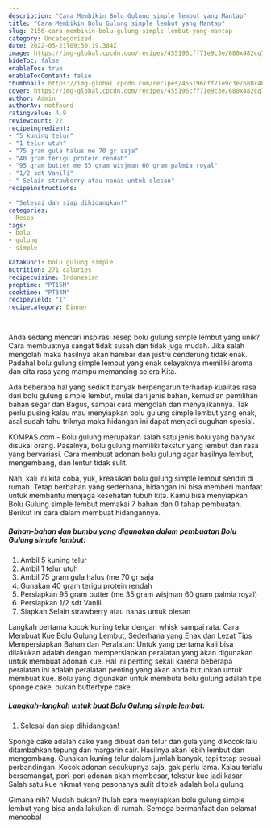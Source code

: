 ```yaml
---
description: "Cara Membikin Bolu Gulung simple lembut yang Mantap"
title: "Cara Membikin Bolu Gulung simple lembut yang Mantap"
slug: 2156-cara-membikin-bolu-gulung-simple-lembut-yang-mantap
category: Uncategorized
date: 2022-05-21T09:50:19.384Z
image: https://img-global.cpcdn.com/recipes/455196cff71e9c3e/680x482cq70/bolu-gulung-simple-lembut-foto-resep-utama.jpg
hideToc: false
enableToc: true
enableTocContent: false
thumbnail: https://img-global.cpcdn.com/recipes/455196cff71e9c3e/680x482cq70/bolu-gulung-simple-lembut-foto-resep-utama.jpg
cover: https://img-global.cpcdn.com/recipes/455196cff71e9c3e/680x482cq70/bolu-gulung-simple-lembut-foto-resep-utama.jpg
author: Admin
authorAv: notfound
ratingvalue: 4.9
reviewcount: 22
recipeingredient:
- "5 kuning telur"
- "1 telur utuh"
- "75 gram gula halus me 70 gr saja"
- "40 gram terigu protein rendah"
- "95 gram butter me 35 gram wisjman 60 gram palmia royal"
- "1/2 sdt Vanili"
- " Selain strawberry atau nanas untuk olesan"
recipeinstructions:

- "Selesai dan siap dihidangkan!"
categories:
- Resep
tags:
- bolu
- gulung
- simple

katakunci: bolu gulung simple 
nutrition: 271 calories
recipecuisine: Indonesian
preptime: "PT15M"
cooktime: "PT34M"
recipeyield: "1"
recipecategory: Dinner

---
```





Anda sedang mencari inspirasi resep bolu gulung simple lembut yang unik? Cara membuatnya sangat tidak susah dan tidak juga mudah. Jika salah mengolah maka hasilnya akan hambar dan justru cenderung tidak enak. Padahal bolu gulung simple lembut yang enak selayaknya memiliki aroma dan cita rasa yang mampu memancing selera Kita.





Ada beberapa hal yang sedikit banyak berpengaruh terhadap kualitas rasa dari bolu gulung simple lembut, mulai dari jenis bahan, kemudian pemilihan bahan segar dan Bagus, sampai cara mengolah dan menyajikannya. Tak perlu pusing kalau mau menyiapkan bolu gulung simple lembut yang enak,      asal sudah tahu triknya maka hidangan ini dapat menjadi suguhan spesial.














KOMPAS.com - Bolu gulung merupakan salah satu jenis bolu yang banyak disukai orang. Pasalnya, bolu gulung memiliki tekstur yang lembut dan rasa yang bervariasi. Cara membuat adonan bolu gulung agar hasilnya lembut, mengembang, dan lentur tidak sulit.






Nah, kali ini kita coba, yuk, kreasikan bolu gulung simple lembut sendiri di rumah. Tetap berbahan yang sederhana, hidangan ini bisa memberi manfaat untuk membantu menjaga kesehatan tubuh kita. Kamu bisa menyiapkan Bolu Gulung simple lembut memakai 7 bahan dan 0 tahap pembuatan. Berikut ini cara dalam membuat hidangannya.

<!--inarticleads1-->

##### Bahan-bahan dan bumbu yang digunakan dalam pembuatan Bolu Gulung simple lembut:

1. Ambil 5 kuning telur
1. Ambil 1 telur utuh
1. Ambil 75 gram gula halus (me 70 gr saja
1. Gunakan 40 gram terigu protein rendah
1. Persiapkan 95 gram butter (me 35 gram wisjman 60 gram palmia royal)
1. Persiapkan 1/2 sdt Vanili
1. Siapkan  Selain strawberry atau nanas untuk olesan


Langkah pertama kocok kuning telur dengan whisk sampai rata. Cara Membuat Kue Bolu Gulung Lembut, Sederhana yang Enak dan Lezat Tips Mempersiapkan Bahan dan Peralatan: Untuk yang pertama kali bisa dilakukan adalah dengan mempersiapkan peralatan yang akan digunakan untuk membuat adonan kue. Hal ini penting sekali karena beberapa peralatan ini adalah peralatan penting yang akan anda butuhkan untuk membuat kue. Bolu yang digunakan untuk membuta bolu gulung adalah tipe sponge cake, bukan buttertype cake. 

<!--inarticleads2-->

##### Langkah-langkah untuk buat Bolu Gulung simple lembut:


1. Selesai dan siap dihidangkan!

Sponge cake adalah cake yang dibuat dari telur dan gula yang dikocok lalu ditambahkan tepung dan margarin cair. Hasilnya akan lebih lembut dan mengembang. Gunakan kuning telur dalam jumlah banyak, tapi tetap sesuai perbandingan. Kocok adonan secukupnya saja, gak perlu lama. Kalau terlalu bersemangat, pori-pori adonan akan membesar, tekstur kue jadi kasar Salah satu kue nikmat yang pesonanya sulit ditolak adalah bolu gulung. 

Gimana nih? Mudah bukan? Itulah cara menyiapkan bolu gulung simple lembut yang bisa anda lakukan di rumah. Semoga bermanfaat dan selamat mencoba!
